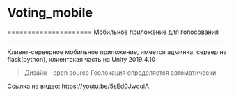 # Voting_mobile
=====================
Мобильное приложение для голосования

-----------------------------------
Клиент-серверное мобильное приложение, имеется админка, сервер на flask(python), клиентская часть на Unity 2019.4.10


>Дизайн - open source
>Геолокация определяется автоматически 

Ссылка на видео:
https://youtu.be/5sEd0JwcuiA
